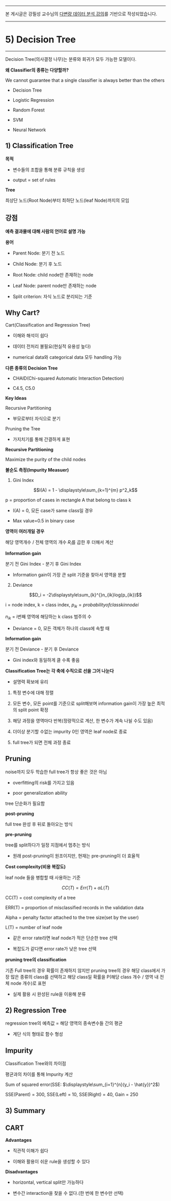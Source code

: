 
---

본 게시글은 강필성 교수님의 [다변량 데이터 분석 강의](https://www.youtube.com/watch?v=o9uEVxzFeR0&list=PLetSlH8YjIfWKLpMp-r6enJvnk6L93wz2&index=1)를 기반으로 작성되었습니다.

---

# 5) Decision Tree
---

Decision Tree(의사결정 나무)는 분류와 회귀가 모두 가능한 모델이다.

**왜 Classifier의 종류는 다양할까?**

We cannot guarantee that a single classifier is always better than the others

* Decision Tree

* Logistic Regression

* Random Forest

* SVM

* Neural Network

## 1) Classification Tree

**목적**

* 변수들의 조합을 통해 분류 규칙을 생성

* output = set of rules

**Tree**

최상단 노드(Root Node)부터 최하단 노드(leaf Node)까지의 모임

## 강점

**예측 결과물에 대해 사람의 언어로 설명 가능**

**용어**

* Parent Node: 분기 전 노드

* Child Node: 분기 후 노드

* Root Node: child node만 존재하는 node

* Leaf Node: parent node만 존재하는 node

* Split criterion: 자식 노드로 분리되는 기준

## Why Cart?

Cart(Classification and Regression Tree)

* 이해와 해석이 쉽다

* 데이터 전처리 불필요(현실적 유용성 높다)

* numerical data와 categorical data 모두 handling 가능

**다른 종류의 Decision Tree**

* CHAID(Chi-squared Automatic Interaction Detection)

* C4.5, C5.0

**Key Ideas**

Recursive Partitioning

* 부모로부터 자식으로 분기

Pruning the Tree

* 가지치기를 통해 간결하게 표현

**Recursive Partitioning**

Maximize the purity of the child nodes

**불순도 측정(Impurity Measuer)**

1. Gini Index

$$I(A) = 1 - \displaystyle\sum_{k=1}^{m} p^2_k$$

p = proportion of cases in rectangle A that belong to class k

* I(A) = 0, 모든 case가 same class일 경우

* Max value=0.5 in binary case

**영역이 여러개일 경우**

해당 영역개수 / 전체 영역의 개수 $R_i$를 곱한 후 더해서 계산

**Information gain**

분기 전 Gini Index - 분기 후 Gini Index

* Information gain이 가장 큰 split 기준을 찾아서 영역을 분할

2. Deviance

$$D_i = -2\displaystyle\sum_{k}^{}n_{ik}log(p_{ik})$$

i = node index, k = class index, $p_{ik} = probability of class k in node i$

$n_{ik}$ = i번째 영역에 해당하는 k class 범주의 수

* Deviance = 0, 모든 객체가 하나의 class에 속할 때

**Information gain**

분기 전 Deviance - 분기 후 Deviance

* Gini index와 동일하게 클 수록 좋음

**Classification Tree는 각 축에 수직으로 선을 그어 나눈다**

* 설명력 확보에 유리

1. 특정 변수에 대해 정렬

2. 모든 변수, 모든 point를 기준으로 split해보며 information gain이 가장 높은 최적의 split point 확정

3. 해당 과정을 영역마다 반복(정량적으로 계산, 한 변수가 계속 나뉠 수도 있음)

4. 더이상 분기할 수없는 impurity 0인 영역은 leaf node로 종료

5. full tree가 되면 전체 과정 종료

## Pruning

noise까지 모두 학습한 full tree가 항상 좋은 것은 아님

* overfitting의 risk를 가지고 있음

* poor generalization ability

tree 단순화가 필요함

**post-pruning**

full tree 완성 후 뒤로 돌아오는 방식

**pre-pruning**

tree를 split하다가 일정 지점에서 멈추는 방식

* 원래 post-pruning이 원조이지만, 현재는 pre-pruning이 더 효율적

**Cost complexity(비용 복잡도)**

leaf node 들을 병합할 때 사용하는 기준

$$CC(T) = Err(T) + \alpha  L(T) $$

CC(T) = cost complexity of a tree

ERR(T) = proportion of misclassified records in the validation data

Alpha = penalty factor attached to the tree size(set by the user)

L(T) = number of leaf node

* 같은 error rate라면 leaf node가 적은 단순한 tree 선택

* 복잡도가 같다면 error rate가 낮은 tree 선택

**pruning tree의 classification**

기존 Full tree의 경우 확률이 존재하지 않지만 pruning tree의 경우 해당 class에서 가장 많은 종류의 class를 선택하고 해당 class일 확률을 P(해당 class 개수 / 영역 내 전체 node 개수)로 표현

* 실제 활용 시 완성된 rule을 이용해 분류

## 2) Regression Tree

regression tree의 예측값 = 해당 영역의 종속변수들 간의 평균

* 계단 식의 형태로 함수 형성

## Impurity

Classification Tree와의 차이점

평균과의 차이를 통해 Impurity 계산

Sum of squared error(SSE: $\displaystyle\sum_{i=1}^{n}(y_i - \hat{y})^2$)

SSE(Parent) = 300, SSE(Left) = 10, SSE(Right) = 40, Gain = 250

## 3) Summary

## CART

**Advantages**

* 직관적 이해가 쉽다

* 이해와 활용이 쉬운 rule을 생성할 수 있다

**Disadvantages**

* horizontal, vertical split만 가능하다

* 변수간 interaction을 찾을 수 없다.(한 번에 한 변수만 선택)

